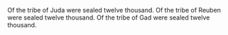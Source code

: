 Of the tribe of Juda were sealed twelve thousand. Of the tribe of Reuben were sealed twelve thousand. Of the tribe of Gad were sealed twelve thousand.
